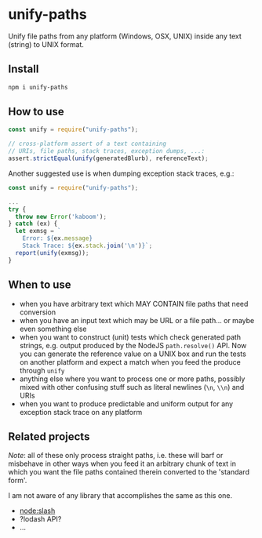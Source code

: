 # unify-paths

Unify file paths from any platform (Windows, OSX, UNIX) inside any text (string) to UNIX format.


## Install

```bash
npm i unify-paths
```


## How to use

```js
const unify = require("unify-paths");

// cross-platform assert of a text containing 
// URIs, file paths, stack traces, exception dumps, ...:
assert.strictEqual(unify(generatedBlurb), referenceText); 
```

Another suggested use is when dumping exception stack traces, e.g.:

```js
const unify = require("unify-paths");

...
try {
  throw new Error('kaboom');
} catch (ex) {
  let exmsg = `
    Error: ${ex.message}
    Stack Trace: ${ex.stack.join('\n')}`;
  report(unify(exmsg));
}
```


## When to use

- when you have arbitrary text which MAY CONTAIN file paths that need conversion
- when you have an input text which may be URL or a file path... or maybe even something else
- when you want to construct (unit) tests which check generated path strings, e.g. output produced by the NodeJS `path.resolve()` API. Now you can generate the reference value on a UNIX box and run the tests on another platform and expect a match when you feed the produce through `unify`
- anything else where you want to process one or more paths, possibly mixed with other confusing stuff such as literal newlines (`\n`, `\\n`) and URIs
- when you want to produce predictable and uniform output for any exception stack trace on any platform


## Related projects 

*Note*: all of these only process straight paths, i.e. these will barf or misbehave in other ways when you feed it an arbitrary chunk of text in which you want the file paths contained therein converted to the 'standard form'.

I am not aware of any library that accomplishes the same as this one.

- [node:slash](https://www.npmjs.com/package/slash)
- ?lodash API?
- ...

